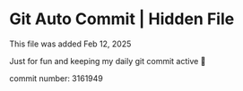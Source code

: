 # Git Auto Commit | Hidden File

This file was added Feb 12, 2025

Just for fun and keeping my daily git commit active 🤪

commit number: 3161949
